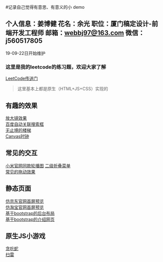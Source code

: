 #记录自己觉得有意思、有意义的小 demo

个人信息：姜博健
花名：余光
职位：厦门稿定设计-前端开发工程师
邮箱：webbj97@163.com
微信：j560517805
---
19-09-22日开始维护

### 这里是我的leetcode的练习题，欢迎大家了解
[LeetCode传送门](https://github.com/webbj97/leetCode-JavaScript-bj)

> 这里基本上都是原生（HTML+JS+CSS）实现的

## 有趣的效果

[放大镜效果](https://webbj97.github.io/web-demo-bj/effect/magnifier/index.html)  
[百度自动关联搜索框](https://webbj97.github.io/web-demo-bj/JSDemo/associate.html)  
[无止境的楼梯](https://webbj97.github.io/web-demo-bj/CSS/stairs/index.html)  
[Canvas时钟](https://webbj97.github.io/web-demo-bj/canvas-svg%E7%9B%B8%E5%85%B3/clock/index.html)  


## 常见的交互

[小米官网同款轮播图](https://webbj97.github.io/web-demo-bj/slider/slider-mi/demo.html)
[二级折叠菜单](https://webbj97.github.io/web-demo-bj/dom/折叠菜单.html)  
[常见的拖动效果](https://webbj97.github.io/web-demo-bj/dom/拖动.html)  


## 静态页面

[仿京东官网首屏预览](https://webbj97.github.io/web-demo-bj/静态官网/京东官网/demo.html)  
[仿淘宝官网首屏预览](https://webbj97.github.io/web-demo-bj/静态官网/淘宝首屏/index.html)  
[基于bootstrap的后台布局](https://webbj97.github.io/web-demo-bj/静态官网/bootstrap/index.html)  
[基于bootstrap的介绍网页](https://webbj97.github.io/web-demo-bj/静态官网/浏览器介绍网页/demo.html)  

## 原生JS小游戏

[贪吃蛇](https://webbj97.github.io/web-demo-bj/JSGame/snake/index.html)  
[扫雷](https://webbj97.github.io/web-demo-bj/JSGame/landmine/index.html)
